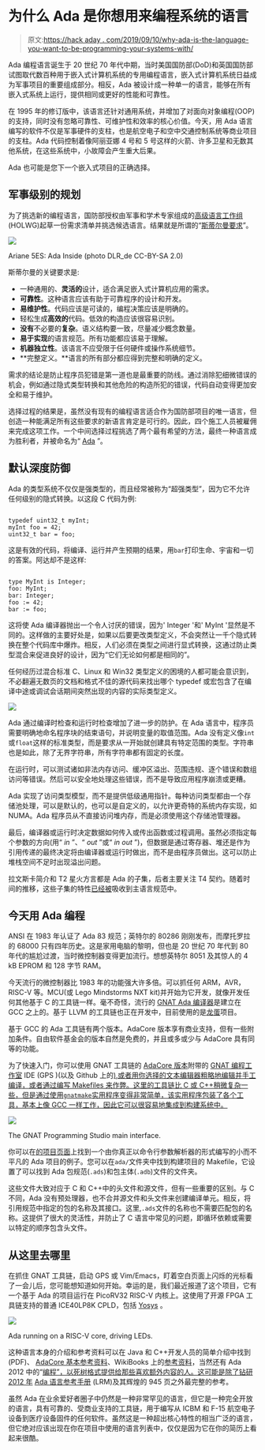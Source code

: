 # 为什么 Ada 是你想用来编程系统的语言

> 原文:[https://hack aday . com/2019/09/10/why-ada-is-the-language-you-want-to-be-programming-your-systems-with/](https://hackaday.com/2019/09/10/why-ada-is-the-language-you-want-to-be-programming-your-systems-with/)

Ada 编程语言诞生于 20 世纪 70 年代中期，当时美国国防部(DoD)和英国国防部试图取代数百种用于嵌入式计算机系统的专用编程语言，嵌入式计算机系统日益成为军事项目的重要组成部分。相反，Ada 被设计成一种单一的语言，能够在所有嵌入式系统上运行，提供相同或更好的性能和可靠性。

在 1995 年的修订版中，该语言还针对通用系统，并增加了对面向对象编程(OOP)的支持，同时没有忽略可靠性、可维护性和效率的核心价值。今天，用 Ada 语言编写的软件不仅是军事硬件的支柱，也是航空电子和空中交通控制系统等商业项目的支柱。Ada 代码控制着像阿丽亚娜 4 号和 5 号这样的火箭、许多卫星和无数其他系统，在这些系统中，小故障会产生重大后果。

Ada 也可能是您下一个嵌入式项目的正确选择。

## 军事级别的规划

为了挑选新的编程语言，国防部授权由军事和学术专家组成的[高级语言工作组](https://en.wikipedia.org/wiki/High_Order_Language_Working_Group) (HOLWG)起草一份需求清单并挑选候选语言。结果就是所谓的“[斯蒂尔曼要求](https://dwheeler.com/steelman/steelman.htm)”。

![](../Images/7cce758c09478ae2d684da7eb6f812c4.png)

Ariane 5ES: Ada Inside (photo DLR_de CC-BY-SA 2.0)

斯蒂尔曼的关键要求是:

*   一种通用的、**灵活的**设计，适合满足嵌入式计算机应用的需求。
*   **可靠性**。这种语言应该有助于可靠程序的设计和开发。
*   **易维护性**。代码应该是可读的，编程决策应该是明确的。
*   轻松生成**高效的**代码。低效的构造应该很容易识别。
*   **没有**不必要的**复杂**。语义结构要一致，尽量减少概念数量。
*   **易于实现**的语言规范。所有功能都应该易于理解。
*   **机器独立性**。该语言不应受限于任何硬件或操作系统细节。
*   **完整定义。**语言的所有部分都应得到完整和明确的定义。

需求的结论是防止程序员犯错是第一道也是最重要的防线。通过消除犯细微错误的机会，例如通过隐式类型转换和其他危险的构造所犯的错误，代码自动变得更加安全和易于维护。

选择过程的结果是，虽然没有现有的编程语言适合作为国防部项目的唯一语言，但创造一种能满足所有这些要求的新语言肯定是可行的。因此，四个施工人员被雇佣来完成这项工作。一个中间选择过程挑选了两个最有希望的方法，最终一种语言成为胜利者，并被命名为“ [Ada](https://en.wikipedia.org/wiki/Ada_%28programming_language%29) ”。

## 默认深度防御

Ada 的类型系统不仅仅是强类型的，而且经常被称为“超强类型”，因为它不允许任何级别的隐式转换。以这段 C 代码为例:

```

typedef uint32_t myInt;
myInt foo = 42;
uint32_t bar = foo;

```

这是有效的代码，将编译、运行并产生预期的结果，用`bar`打印生命、宇宙和一切的答案。阿达却不是这样:

```

type MyInt is Integer;
foo: MyInt;
bar: Integer;
foo := 42;
bar := foo;

```

这将使 Ada 编译器抛出一个令人讨厌的错误，因为' Integer '和' MyInt '显然是不同的。这样做的主要好处是，如果以后要更改类型定义，不会突然让一千个隐式转换在整个代码库中爆炸。相反，人们必须在类型之间进行显式转换，这通过防止类型混合来促进良好的设计，因为“它们无论如何都是相同的”。

任何经历过混合标准 C、Linux 和 Win32 类型定义的困境的人都可能会意识到，不必翻遍无数页的文档和格式不佳的源代码来找出哪个 typedef 或宏包含了在编译中途或调试会话期间突然出现的内容的实际类型定义。

![](../Images/fc4e78789c50c75f52152b53e0217b3a.png)

Ada 通过编译时检查和运行时检查增加了进一步的防护。在 Ada 语言中，程序员需要明确地命名程序块的结束语句，并说明变量的取值范围。Ada 没有定义像`int`或`float`这样的标准类型，而是要求从一开始就创建具有特定范围的类型。字符串也是如此，除了无界字符串，所有字符串都有固定的长度。

在运行时，可以测试诸如非法内存访问、缓冲区溢出、范围违规、逐个错误和数组访问等错误。然后可以安全地处理这些错误，而不是导致应用程序崩溃或更糟。

Ada 实现了访问类型模型，而不是提供低级通用指针。每种访问类型都由一个存储池处理，可以是默认的，也可以是自定义的，以允许更奇特的系统内存实现，如 NUMA。Ada 程序员从不直接访问堆内存，而是必须使用这个存储池管理器。

最后，编译器或运行时决定数据如何传入或传出函数或过程调用。虽然必须指定每个参数的方向(用“ *in* ”、“ *out* ”或“ *in out* ”)，但数据是通过寄存器、堆还是作为引用传递的最终决定将由编译器或运行时做出，而不是由程序员做出。这可以防止堆栈空间不足时出现溢出问题。

拉文斯卡简介和 T2 星火方言都是 Ada 的子集，后者主要关注 T4 契约。随着时间的推移，这些子集的特性[已经被](https://www.adacore.com/about-ada)吸收到主语言规范中。

## 今天用 Ada 编程

ANSI 在 1983 年认证了 Ada 83 规范；英特尔的 80286 刚刚发布，而摩托罗拉的 68000 只有四年历史。这是家用电脑的黎明，但也是 20 世纪 70 年代到 80 年代的尴尬过渡，当时微控制器变得更加流行。想想英特尔 8051 及其惊人的 4 kB EPROM 和 128 字节 RAM。

今天流行的微控制器比 1983 年的功能强大许多倍。可以抓任何 ARM，AVR，RISC-V 等。MCU(或 Lego Mindstorms NXT kit)并开始为它开发，就像开发任何其他基于 C 的工具链一样。毫不奇怪，流行的 [GNAT Ada 编译器](http://getadanow.com/)是建立在 GCC 之上的。基于 LLVM 的工具链也正在开发中，目前使用的是[龙蛋](http://dragonegg.llvm.org/)项目。

基于 GCC 的 Ada 工具链有两个版本。AdaCore 版本享有商业支持，但有一些附加条件。自由软件基金会的版本自然是免费的，并且或多或少与 AdaCore 具有同等的功能。

为了快速入门，你可以使用 GNAT 工具链的 [AdaCore 版本](https://www.adacore.com/download)附带的 [GNAT 编程工作室](https://en.wikipedia.org/wiki/GNAT_Programming_Studio) IDE (GPS )(以及 Github 上的[),或者用你选择的文本编辑器粗略地编辑并手工编译，或者通过编写 Makefiles 来作弊。这里的工具链比 C 或 C++稍微复杂一些，但是通过使用`gnatmake`实用程序变得非常简单，该实用程序包装了各个工具，基本上像 GCC 一样工作，因此它可以很容易地集成到构建系统中。](https://github.com/AdaCore/gps)

![](../Images/4ce5c954bf249dd902ae280292a88c25.png)

The GNAT Programming Studio main interface.

你可以在[的项目页面](https://github.com/MayaPosch/Sarge)上找到一个由你真正以命令行参数解析器的形式编写的小而不平凡的 Ada 项目的例子。您可以在`ada/`文件夹中找到构建项目的 Makefile，它设置了可以找到 Ada 包规范(`.ads`)和包主体(`.adb`)文件的文件夹。

这些文件大致对应于 C 和 C++中的头文件和源文件，但有一些重要的区别。与 C 不同，Ada 没有预处理器，也不合并源文件和头文件来创建编译单元。相反，将引用规范中指定的包的名称及其接口。这里,`.ads`文件的名称也不需要匹配包的名称。这提供了很大的灵活性，并防止了 C 语言中常见的问题，即循环依赖或需要以特定的顺序包含头文件。

## 从这里去哪里

在抓住 GNAT 工具链，启动 GPS 或 Vim/Emacs，盯着空白页面上闪烁的光标看了一会儿后，您可能想知道如何开始。幸运的是，我们最近报道了这个项目，它有一个基于 Ada 的项目运行在 PicoRV32 RISC-V 内核上。这使用了开源 FPGA 工具链支持的普通 ICE40LP8K CPLD，包括 [Yosys](http://www.clifford.at/yosys/) 。

![](../Images/200bff6ba6be8e06db7ca18178301aff.png)

Ada running on a RISC-V core, driving LEDs.

这种语言本身的介绍和参考资料可以在 Java 和 C++开发人员的简单介绍中找到(PDF)、 [AdaCore 基本参考资料](https://learn.adacore.com/)、WikiBooks 上的[参考资料](https://en.wikibooks.org/wiki/Ada_Programming)，当然还有 Ada 2012 中的“[编程”，以死树格式提供给那些喜欢额外内容的人。这可能是除了钻研 2012 年](https://www.amazon.com/Programming-Ada-2012-John-Barnes/dp/110742481X) [Ada 语言参考手册](http://www.ada-auth.org/standards/ada12.html) (LRM)及其辉煌的 945 页之外最完整的参考。

虽然 Ada 在业余爱好者圈子中仍然是一种非常罕见的语言，但它是一种完全开放的语言，具有可靠的、受商业支持的工具链，用于编写从 ICBM 和 F-15 航空电子设备到医疗设备固件的任何软件。虽然这是一种超出核心特性的相当广泛的语言，但它绝对应该出现在你在项目中使用的语言列表中，仅仅是因为它在你的简历上看起来很酷。